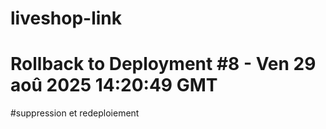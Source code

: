 # liveshop-link
# Rollback to Deployment #8 - Ven 29 aoû 2025 14:20:49 GMT
#suppression et redeploiement
